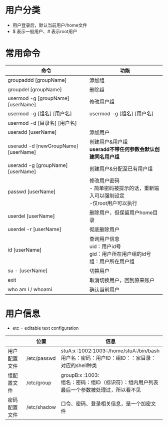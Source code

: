 # 用户分类

- 用户登录后，默认当前用户/home文件
- $ 表示一般用户、# 表示root用户

# 常用命令

| 命令                                 | 功能                                                         |
| ------------------------------------ | ------------------------------------------------------------ |
| groupaddd [groupName]                | 添加组                                                       |
| groupdel [groupName]                 | 删除组                                                       |
| usermod -g [groupName] [userName]    | 修改用户组                                                   |
| usermod -g [组名] [用户名]           | usermod -g [组名] [用户名]                                   |
| usermod -d [目录名] [用户名]         |                                                              |
| useradd [userName]                   | 添加用户                                                     |
| useradd -d [newGroupName] [userName] | 创建用户&用户组<br />**useradd不带任何参数会默认创建同名用户组** |
| useradd -g [groupName] [userName]    | 创建用户&分配至已有用户组                                    |
| passwd [userName]                    | 修改用户密码<br />- 简单密码被提示的话，重新输入可以强制设定<br />-仅root用户可以执行 |
| userdel [userName]                   | 删除用户，但保留用户home目录                                 |
| userdel -r [userName]                | 彻底删除用户                                                 |
| id [userName]                        | 查询用户信息<br />uid：用户id号<br/>gid：用户所在用户组的id号<br/>组：用户所在用户组 |
| su - [userName]                      | 切换用户                                                     |
| exit                                 | 取消切换用户，回到原来账户                                   |
| who am I / whoami                    | 确认当前用户                                                 |

# 用户信息

- etc = editable text configuration

|              | 位置        | 信息                                                         |
| ------------ | ----------- | ------------------------------------------------------------ |
| 用户配置文件 | /etc/passwd | stuA:x :1002:1003::/home/stuA:/bin/bash<br />用户名：密码：用户ID：组ID：：家目录：对应的shell种类 |
| 组配置文件   | /etc/group  | groupB:x :1003:<br />组名：密码：组ID（标识符）：组内用户列表<br />最后一个参数被处理过，所以看不见 |
| 密码配置文件 | /etc/shadow | 口令、密码、登录相关信息，是一个加密文件                     |
